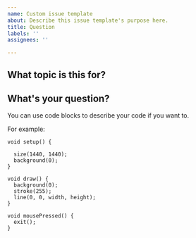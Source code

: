 ```yaml
---
name: Custom issue template
about: Describe this issue template's purpose here.
title: Question
labels: ''
assignees: ''

---
```


## What topic is this for?


## What's your question?


You can use code blocks to describe your code if you want to.

For example: 

```processing
void setup() {

  size(1440, 1440);
  background(0);
}

void draw() {
  background(0);
  stroke(255);
  line(0, 0, width, height);
}

void mousePressed() {
  exit();
}
```
